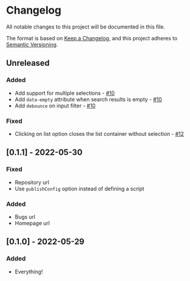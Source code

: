 # Changelog

All notable changes to this project will be documented in this file.

The format is based on [Keep a Changelog](https://keepachangelog.com/en/1.0.0/),
and this project adheres to [Semantic Versioning](https://semver.org/spec/v2.0.0.html).

## Unreleased

### Added
- Add support for multiple selections - [#10](https://github.com/abeidahmed/dahli/pull/10)
- Add `data-empty` attribute when search results is empty - [#10](https://github.com/abeidahmed/dahli/pull/10)
- Add `debounce` on input filter - [#10](https://github.com/abeidahmed/dahli/pull/10)

### Fixed
- Clicking on list option closes the list container without selection - [#12](https://github.com/abeidahmed/dahli/pull/12)

## [0.1.1] - 2022-05-30

### Fixed
- Repository url
- Use `publishConfig` option instead of defining a script

### Added
- Bugs url
- Homepage url

## [0.1.0] - 2022-05-29

### Added
- Everything!
